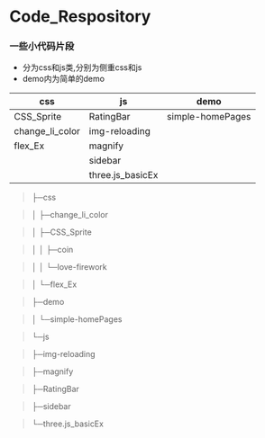 # Code_Respository
### 一些小代码片段
- 分为css和js类,分别为侧重css和js
- demo内为简单的demo

|  css   |  js   |  demo   |
| --- | --- | --- |
| CSS_Sprite    |  RatingBar   |   simple-homePages  |
|   change_li_color  |  img-reloading   |     |
|  flex_Ex   |  magnify   |     |
|     |  sidebar   |     |
| | three.js_basicEx | |


> ├─css

> │  ├─change_li_color

> │  ├─CSS_Sprite

> │  │  ├─coin

> │  │  └─love-firework

> │  └─flex_Ex

> ├─demo

> │  └─simple-homePages

>└─js

>    ├─img-reloading

>    ├─magnify

>    ├─RatingBar

>    ├─sidebar

>    └─three.js_basicEx
